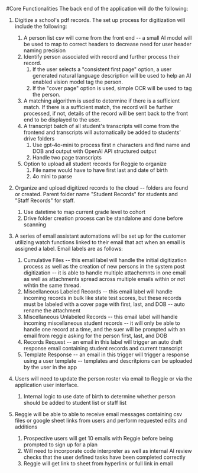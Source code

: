 #Core Functionalities
The back end of the application will do the following:
1. Digitize a school's pdf records.  The set up process for digitization will include the following:
    1. A person list csv will come from the front end -- a small AI model will be used to map to correct headers to decrease need for user header naming precision
    2. Identify person associated with record and further process their record.  
        1. If the user selects a "consistent first page" option, a user generated natural language description will be used to help an AI enabled vision model tag the person.
        2. If the "cover page" option is used, simple OCR will be used to tag the person.
    3. A matching algorithm is used to determine if there is a sufficient match.  If there is a sufficient match, the record will be further processed, if not, details of the record will be sent back to the front end to be displayed to the user.
    4. A transcript batch of all student's transcripts will come from the frontend and transcripts will automatically be added to students' drive folders
        1. Use gpt-4o-mini to process first n characters and find name and DOB and output with OpenAI API structured output
        2. Handle two page transcripts
    5. Option to upload all student records for Reggie to organize
        1. File name would have to have first last and date of birth
        2. 4o mini to parse 

2. Organize and upload digitized records to the cloud -- folders are found or created.  Parent folder name "Student Records" for students and "Staff Records" for staff.
    1. Use datetime to map current grade level to cohort
    2. Drive folder creation process can be standalone and done before scanning

3. A series of email assistant automations will be set up for the customer utilizing watch functions linked to their email that act when an email is assigned a label.  Email labels are as follows:
    1. Cumulative Files -- this email label will handle the initial digitization process as well as the creation of new persons in the system post digitization -- it is able to handle multiple attachemnts in one email as well as attachments spread across multiple emails within or not wihtin the same thread.
    2. Miscellaneous Labeled Records -- this email label will handle incoming records in bulk like state test scores, but these records must be labeled with a cover page with first, last, and DOB -- auto rename the attachment
    3. Miscellaneous Unlabeled Records -- this email label will handle incoming miscellaneous student records -- it will only be able to handle one record at a time, and the suer will be prompted with an email from reggie asking for the person first, last, and DOB
    4. Records Request -- an email in this label will trigger an auto draft response email containing student records and current transcript
    5. Template Response -- an email in this trigger will trigger a response using a user template -- templates and descritpions can be uploaded by the user in the app

4. Users will need to update the person roster via email to Reggie or via the application user interface.
    1. Internal logic to use date of birth to determine whether person should be added to student list or staff list
5. Reggie will be able to able to receive email messages containing csv files or google sheet links from users and perform requested edits and additions 
    1. Prospective users will get 10 emails with Reggie before being prompted to sign up for a plan 
    2. Will need to incorporate code interpreter as well as internal AI review checks that the user defined tasks have been completed correctly
    3. Reggie will get link to sheet from hyperlink or full link in email 

